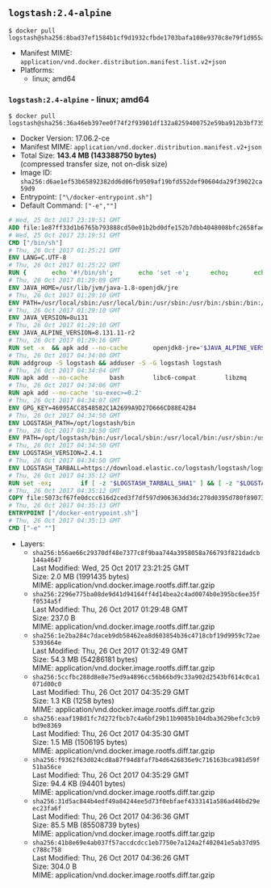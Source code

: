 ## `logstash:2.4-alpine`

```console
$ docker pull logstash@sha256:8bad37ef1584b1cf9d1932cfbde1703bafa108e9370c8e79f1d955a601affc0d
```

-	Manifest MIME: `application/vnd.docker.distribution.manifest.list.v2+json`
-	Platforms:
	-	linux; amd64

### `logstash:2.4-alpine` - linux; amd64

```console
$ docker pull logstash@sha256:36a46eb397ee0f74f2f93901df132a8259400752e59ba912b3bf735ace25ce4f
```

-	Docker Version: 17.06.2-ce
-	Manifest MIME: `application/vnd.docker.distribution.manifest.v2+json`
-	Total Size: **143.4 MB (143388750 bytes)**  
	(compressed transfer size, not on-disk size)
-	Image ID: `sha256:d6ae1ef53b65892382dd6d06fb9509af19bfd552def90604da29f39022ca59d9`
-	Entrypoint: `["\/docker-entrypoint.sh"]`
-	Default Command: `["-e",""]`

```dockerfile
# Wed, 25 Oct 2017 23:19:51 GMT
ADD file:1e87ff33d1b6765b793888cd50e01b2bd0dfe152b7dbb4048008bfc2658faea7 in / 
# Wed, 25 Oct 2017 23:19:51 GMT
CMD ["/bin/sh"]
# Thu, 26 Oct 2017 01:25:21 GMT
ENV LANG=C.UTF-8
# Thu, 26 Oct 2017 01:25:22 GMT
RUN { 		echo '#!/bin/sh'; 		echo 'set -e'; 		echo; 		echo 'dirname "$(dirname "$(readlink -f "$(which javac || which java)")")"'; 	} > /usr/local/bin/docker-java-home 	&& chmod +x /usr/local/bin/docker-java-home
# Thu, 26 Oct 2017 01:29:09 GMT
ENV JAVA_HOME=/usr/lib/jvm/java-1.8-openjdk/jre
# Thu, 26 Oct 2017 01:29:10 GMT
ENV PATH=/usr/local/sbin:/usr/local/bin:/usr/sbin:/usr/bin:/sbin:/bin:/usr/lib/jvm/java-1.8-openjdk/jre/bin:/usr/lib/jvm/java-1.8-openjdk/bin
# Thu, 26 Oct 2017 01:29:10 GMT
ENV JAVA_VERSION=8u131
# Thu, 26 Oct 2017 01:29:10 GMT
ENV JAVA_ALPINE_VERSION=8.131.11-r2
# Thu, 26 Oct 2017 01:29:16 GMT
RUN set -x 	&& apk add --no-cache 		openjdk8-jre="$JAVA_ALPINE_VERSION" 	&& [ "$JAVA_HOME" = "$(docker-java-home)" ]
# Thu, 26 Oct 2017 04:34:00 GMT
RUN addgroup -S logstash && adduser -S -G logstash logstash
# Thu, 26 Oct 2017 04:34:04 GMT
RUN apk add --no-cache 		bash 		libc6-compat 		libzmq
# Thu, 26 Oct 2017 04:34:06 GMT
RUN apk add --no-cache 'su-exec>=0.2'
# Thu, 26 Oct 2017 04:34:07 GMT
ENV GPG_KEY=46095ACC8548582C1A2699A9D27D666CD88E42B4
# Thu, 26 Oct 2017 04:34:50 GMT
ENV LOGSTASH_PATH=/opt/logstash/bin
# Thu, 26 Oct 2017 04:34:50 GMT
ENV PATH=/opt/logstash/bin:/usr/local/sbin:/usr/local/bin:/usr/sbin:/usr/bin:/sbin:/bin:/usr/lib/jvm/java-1.8-openjdk/jre/bin:/usr/lib/jvm/java-1.8-openjdk/bin
# Thu, 26 Oct 2017 04:34:50 GMT
ENV LOGSTASH_VERSION=2.4.1
# Thu, 26 Oct 2017 04:34:50 GMT
ENV LOGSTASH_TARBALL=https://download.elastic.co/logstash/logstash/logstash-2.4.1.tar.gz LOGSTASH_TARBALL_ASC= LOGSTASH_TARBALL_SHA1=5ee4f3fa0ad4b182b3f00b4181a20c4e31a907b4
# Thu, 26 Oct 2017 04:35:12 GMT
RUN set -ex; 		if [ -z "$LOGSTASH_TARBALL_SHA1" ] && [ -z "$LOGSTASH_TARBALL_ASC" ]; then 		echo >&2 'error: have neither a SHA1 _or_ a signature file -- cannot verify download!'; 		exit 1; 	fi; 		apk add --no-cache --virtual .fetch-deps 		ca-certificates 		gnupg 		openssl 		tar 	; 		wget -O logstash.tar.gz "$LOGSTASH_TARBALL"; 		if [ "$LOGSTASH_TARBALL_SHA1" ]; then 		echo "$LOGSTASH_TARBALL_SHA1 *logstash.tar.gz" | sha1sum -c -; 	fi; 		if [ "$LOGSTASH_TARBALL_ASC" ]; then 		wget -O logstash.tar.gz.asc "$LOGSTASH_TARBALL_ASC"; 		export GNUPGHOME="$(mktemp -d)"; 		gpg --keyserver ha.pool.sks-keyservers.net --recv-keys "$GPG_KEY"; 		gpg --batch --verify logstash.tar.gz.asc logstash.tar.gz; 		rm -rf "$GNUPGHOME" logstash.tar.gz.asc; 	fi; 		dir="$(dirname "$LOGSTASH_PATH")"; 		mkdir -p "$dir"; 	tar -xf logstash.tar.gz --strip-components=1 -C "$dir"; 	rm logstash.tar.gz; 		apk del .fetch-deps; 		export LS_SETTINGS_DIR="$dir/config"; 	if [ -f "$LS_SETTINGS_DIR/log4j2.properties" ]; then 		cp "$LS_SETTINGS_DIR/log4j2.properties" "$LS_SETTINGS_DIR/log4j2.properties.dist"; 		truncate -s 0 "$LS_SETTINGS_DIR/log4j2.properties"; 	fi; 		for userDir in 		"$dir/config" 		"$dir/data" 	; do 		if [ -d "$userDir" ]; then 			chown -R logstash:logstash "$userDir"; 		fi; 	done; 		logstash --version
# Thu, 26 Oct 2017 04:35:12 GMT
COPY file:5073cf67fe0dccc616d2ced3f7df597d906363dd3dc278d0395d780f89073ce8 in / 
# Thu, 26 Oct 2017 04:35:13 GMT
ENTRYPOINT ["/docker-entrypoint.sh"]
# Thu, 26 Oct 2017 04:35:13 GMT
CMD ["-e" ""]
```

-	Layers:
	-	`sha256:b56ae66c29370df48e7377c8f9baa744a3958058a766793f821dadcb144a4647`  
		Last Modified: Wed, 25 Oct 2017 23:21:25 GMT  
		Size: 2.0 MB (1991435 bytes)  
		MIME: application/vnd.docker.image.rootfs.diff.tar.gzip
	-	`sha256:2296e775ba08de9d41d94164ff4d14bea2c4ad0074b0e395bc6ee35ff0534a5f`  
		Last Modified: Thu, 26 Oct 2017 01:29:48 GMT  
		Size: 237.0 B  
		MIME: application/vnd.docker.image.rootfs.diff.tar.gzip
	-	`sha256:1e2ba284c7daceb9db58462ea8d603854b36c4718cbf19d9959c72ae5393664e`  
		Last Modified: Thu, 26 Oct 2017 01:32:49 GMT  
		Size: 54.3 MB (54286181 bytes)  
		MIME: application/vnd.docker.image.rootfs.diff.tar.gzip
	-	`sha256:5ccfbc288d8e8e75ed9a4896cc56b66bd9c33a902d2543bf614c0ca1071d00c0`  
		Last Modified: Thu, 26 Oct 2017 04:35:29 GMT  
		Size: 1.3 KB (1258 bytes)  
		MIME: application/vnd.docker.image.rootfs.diff.tar.gzip
	-	`sha256:eaaf198d1fc7d272fbcb7c4a6bf29b11b9085b104dba3629befc3cb9bd9e8369`  
		Last Modified: Thu, 26 Oct 2017 04:35:30 GMT  
		Size: 1.5 MB (1506195 bytes)  
		MIME: application/vnd.docker.image.rootfs.diff.tar.gzip
	-	`sha256:f9362f63d024cd8a87f94d8faf7b4d6426836e9c716163bca981d59f51ba56ce`  
		Last Modified: Thu, 26 Oct 2017 04:35:29 GMT  
		Size: 94.4 KB (94401 bytes)  
		MIME: application/vnd.docker.image.rootfs.diff.tar.gzip
	-	`sha256:31d5ac844b4edf49a84244ee5d73f0ebfaef4333141a586ad46bd29eec23fa6f`  
		Last Modified: Thu, 26 Oct 2017 04:36:36 GMT  
		Size: 85.5 MB (85508739 bytes)  
		MIME: application/vnd.docker.image.rootfs.diff.tar.gzip
	-	`sha256:41b8e69e4ab037f57accdcdcc1eb7750e7a124a2f402041e5ab37d95c788c758`  
		Last Modified: Thu, 26 Oct 2017 04:36:26 GMT  
		Size: 304.0 B  
		MIME: application/vnd.docker.image.rootfs.diff.tar.gzip
